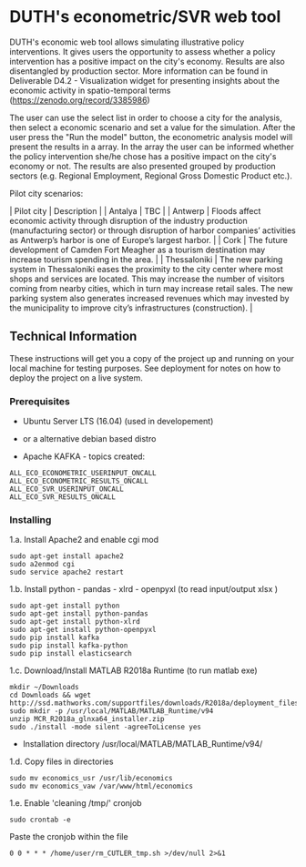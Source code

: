 # DUTH's econometric/SVR web tool

DUTH's economic web tool allows simulating illustrative policy interventions. It gives users the opportunity to assess whether a policy intervention has a positive impact on the city's economy. Results are also disentangled by production sector. More information can be found in Deliverable D4.2 - Visualization widget for presenting insights about the economic activity in spatio-temporal terms (https://zenodo.org/record/3385986)

The user can use the select list in order to choose a city for the analysis, then select a economic scenario and set a value for the simulation. After the user press the "Run the model" button, the econometric analysis model will present the results in a array. In the array the user can be informed whether the policy intervention she/he chose has a positive impact on the city's economy or not. The results are also presented grouped by production sectors (e.g. Regional Employment, Regional Gross Domestic Product etc.).

Pilot city scenarios:

| Pilot city  | Description |
| Antalya  | TBC |
| Antwerp  | Floods affect economic activity through disruption of the industry production (manufacturing sector) or through disruption of harbor companies’ activities as Antwerp’s harbor is one of Europe’s largest harbor. |
| Cork  | The future development of Camden Fort Meagher as a tourism destination may increase tourism spending in the area. |
| Thessaloniki  | The new parking system in Thessaloniki eases the proximity to the city center where most shops and services are located. This may increase the number of visitors coming from nearby cities, which in turn may increase retail sales. The new parking system also generates increased revenues which may invested by the municipality to improve city’s infrastructures (construction). |


## Technical Information

These instructions will get you a copy of the project up and running on your local machine for testing purposes. See deployment for notes on how to deploy the project on a live system.

### Prerequisites

- Ubuntu Server LTS (16.04) (used in developement)
- or a alternative debian based distro

- Apache KAFKA - topics created:
```
ALL_ECO_ECONOMETRIC_USERINPUT_ONCALL
ALL_ECO_ECONOMETRIC_RESULTS_ONCALL
ALL_ECO_SVR_USERINPUT_ONCALL
ALL_ECO_SVR_RESULTS_ONCALL
```

### Installing

1.a. Install Apache2 and enable cgi mod
```
sudo apt-get install apache2
sudo a2enmod cgi
sudo service apache2 restart
```

1.b. Install python - pandas - xlrd - openpyxl (to read input/output xlsx )
```
sudo apt-get install python
sudo apt-get install python-pandas
sudo apt-get install python-xlrd
sudo apt-get install python-openpyxl
sudo pip install kafka
sudo pip install kafka-python
sudo pip install elasticsearch
```

1.c. Download/Install MATLAB R2018a Runtime (to run matlab exe)

```
mkdir ~/Downloads
cd Downloads && wget http://ssd.mathworks.com/supportfiles/downloads/R2018a/deployment_files/R2018a/installers/glnxa64/MCR_R2018a_glnxa64_installer.zip
sudo mkdir -p /usr/local/MATLAB/MATLAB_Runtime/v94
unzip MCR_R2018a_glnxa64_installer.zip
sudo ./install -mode silent -agreeToLicense yes
```

* Installation directory /usr/local/MATLAB/MATLAB_Runtime/v94/

1.d. Copy files in directories
```
sudo mv economics_usr /usr/lib/economics
sudo mv economics_vaw /var/www/html/economics
```

1.e. Enable 'cleaning /tmp/' cronjob

```
sudo crontab -e
```

Paste the cronjob within the file
```
0 0 * * * /home/user/rm_CUTLER_tmp.sh >/dev/null 2>&1
```
